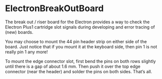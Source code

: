 # ElectronBreakOutBoard
The break out / riser board for the Electron provides a way to check the Electron Plus1 cartridge slot signals during developing and error tracing of (new) boards.

You may choose to mount the 44 pin header strip on either side of the board. Just notice that if you mount it at the keyboard side, then pin 1 is not really pin 1 any more!

To mount the edge connector slot, first bend the pins on both rows slightly until there is a gap of about 1.6 mm. Then push it over the top edge connector (near the header) and solder the pins on both sides. That’s all.
